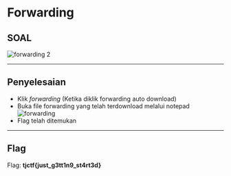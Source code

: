 # Forwarding

## SOAL
![forwarding 2](https://user-images.githubusercontent.com/26424136/83002840-b9daef80-a037-11ea-8b78-5b71abe8137e.PNG)

____________________________________

## Penyelesaian

- Klik _forwarding_ (Ketika diklik forwarding auto download)
- Buka file forwarding yang telah terdownload melalui notepad
![forwarding](https://user-images.githubusercontent.com/26424136/82977424-fc86d280-a00b-11ea-8e98-b0ddf1018b1b.PNG)
- Flag telah ditemukan <br />

____________________________________

## Flag

Flag: <b>tjctf{just_g3tt1n9_st4rt3d} </b>
